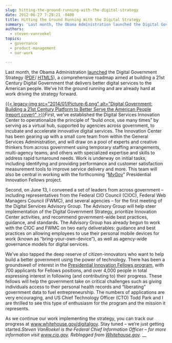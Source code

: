 ```yaml
---
slug: hitting-the-ground-running-with-the-digital-strategy
date: 2012-06-27 7:28:21 -0400
title: Hitting the Ground Running With the Digital Strategy
summary: 'Last month, the Obama Administration launched the Digital Government Strategy (PDF/ HTML5), a comprehensive roadmap aimed at building a 21st Century Digital Government that delivers better digital services to the American people.'
authors:
  - steven-vanroekel
topics:
  - governance
  - product-management
  - our-work

---
```


Last month, the Obama Administration <a href="http://www.whitehouse.gov/blog/2012/05/23/roadmap-digital-government" target="_blank">launched</a> the Digital Government Strategy (<a href="http://www.wh.gov/digitalgov/pdf" target="_blank">PDF</a>/ <a href="http://www.wh.gov/digitalgov/html5" target="_blank">HTML5</a>), a comprehensive roadmap aimed at building a 21st Century Digital Government that delivers better digital services to the American people. We’ve hit the ground running and are already hard at work driving the strategy forward.

[{{< legacy-img src="2014/01/Picture-6.png" alt="Digital Government: Building a 21st Century Platform to Better Serve the American People (report cover)" >}}](https://s3.amazonaws.com/digitalgov/_legacy-img/2014/01/Picture-6.png)First, we’ve established the Digital Services Innovation Center to operationalize the principle of “build once, use many times” by serving as a virtual hub, supported by agencies across government, to incubate and accelerate innovative digital services. The Innovation Center has been gearing up with a small core team from within the General Services Administration, and will draw on a pool of experts and creative thinkers from across government using temporary staffing arrangements, multi-agency teams, and others with specialized expertise and skills to address rapid turnaround needs. Work is underway on initial tasks, including identifying and providing performance and customer satisfaction measurement tools to improve service delivery and more. This team will also be central in working with the forthcoming “<a href="http://www.whitehouse.gov/innovationfellows/mygov" target="_blank">MyGov</a>” Presidential Innovation Fellows project.

Second, on June 13, I convened a set of leaders from across government – including representatives from the Federal CIO Council (CIOC), Federal Web Managers Council (FWMC), and several agencies – for the first meeting of the Digital Services Advisory Group. The Advisory Group will help steer implementation of the Digital Government Strategy, prioritize Innovation Center activities, and recommend government-wide best practices, guidance, and standards. The Advisory Group has already begun to work with the CIOC and FWMC on two early deliverables: guidance and best practices on allowing employees to use their personal mobile devices for work (known as “bring-your-own-device”), as well as agency-wide governance models for digital services.

We’ve also tapped the deep reserve of citizen-innovators who want to help build a better government using the power of technology. There has been a groundswell of interest in the <a href="http://www.whitehouse.gov/blog/2012/05/23/wanted-few-good-women-and-men-serve-presidential-innovation-fellows" target="_blank">Presidential Innovation Fellows program</a>, with 700 applicants for Fellows positions, and over 4,000 people in total expressing interest in following (and contributing to) their progress. These fellows will help the government take on critical challenges such as giving individuals access to their personal health records and “liberating” government data to fuel entrepreneurship. The numbers of applications are very encouraging, and US Chief Technology Officer (CTO) Todd Park and I are thrilled to see this type of enthusiasm for the program and the mission it represents.

As we continue our work implementing the strategy, you can track our progress at <a href="http://www.whitehouse.gov/digitalgov" target="_blank">www.whitehouse.gov/digitalgov</a>. Stay tuned – we’re just getting started._Steven VanRoekel is the Federal Chief Information Officer – for more information visit <a href="http://www.cio.gov/" target="_blank">www.cio.gov</a>._
_Reblogged from <a href="http://www.whitehouse.gov/blog/2012/06/21/hitting-ground-running-digital-strategy" target="_blank">Whitehouse.gov</a>._
__
